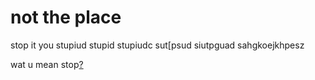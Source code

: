 # not the place

stop it you stupiud stupid stupiudc sut[psud siutpguad sahgkoejkhpesz

wat u mean stop[?](https://the-place.pages.dev)
